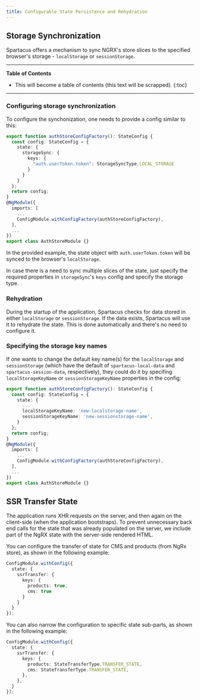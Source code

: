 ```yaml
---
title: Configurable State Persistence and Rehydration
---
```


## Storage Synchronization

Spartacus offers a mechanism to sync NGRX's store slices to the specified browser's storage - `localStorage` or `sessionStorage`.

***

**Table of Contents**

- This will become a table of contents (this text will be scrapped).
{:toc}

***

### Configuring storage synchronization

To configure the synchonization, one needs to provide a config similar to this:

```ts
export function authStoreConfigFactory(): StateConfig {
  const config: StateConfig = {
    state: {
      storageSync: {
        keys: {
          "auth.userToken.token": StorageSyncType.LOCAL_STORAGE
        }
      }
    }
  };
  return config;
}
@NgModule({
  imports: [
    ...
    ConfigModule.withConfigFactory(authStoreConfigFactory),
  ],
  ...
})
export class AuthStoreModule {}
```

In the provided example, the state object with `auth.userToken.token` will be synced to the browser's `localStorage`.

In case there is a need to sync multiple slices of the state, just specify the required properties in `storageSync`'s `keys` config and specify the storage type.

### Rehydration

During the startup of the application, Spartacus checks for data stored in either `localStorage` or `sessionStorage`. If the data exists, Spartacus will use it to rehydrate the state. This is done automatically and there's no need to configure it.

### Specifying the storage key names

If one wants to change the default key name(s) for the `localStorage` and `sessionStorage` (which have the default of `spartacus-local-data` and `spartacus-session-data`, respectively), they could do it by specifing `localStorageKeyName` or `sessionStorageKeyName` properties in the config:

```ts
export function authStoreConfigFactory(): StateConfig {
  const config: StateConfig = {
    state: {
      ...
      localStorageKeyName: 'new-localstorage-name',
      sessionStorageKeyName: 'new-sessionstorage-name',
    }
  };
  return config;
}
@NgModule({
  imports: [
    ...
    ConfigModule.withConfigFactory(authStoreConfigFactory),
  ],
  ...
})
export class AuthStoreModule {}
```

## SSR Transfer State

The application runs XHR requests on the server, and then again on the client-side (when the application bootstraps). To prevent unnecessary back end calls for the state that was already populated on the server, we include part of the NgRX state with the server-side rendered HTML.

You can configure the transfer of state for CMS and products (from NgRx store), as shown in the following example:

```typescript
ConfigModule.withConfig({
  state: {
    ssrTransfer: {
      keys: {
        products: true,
        cms: true
      }
    }
  }
});
```

You can also narrow the configuration to specific state sub-parts, as shown in the following example:

```typescript
ConfigModule.withConfig({
  state: {
    ssrTransfer: {
      keys: {
        products: StateTransferType.TRANSFER_STATE,
        cms: StateTransferType.TRANSFER_STATE,
      },
    },
  }
});
```
